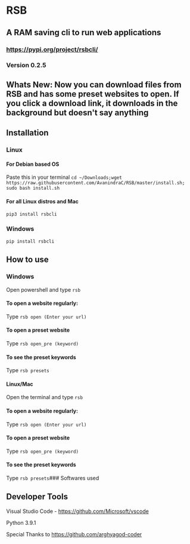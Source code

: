 # RSB

## A RAM saving cli to run web applications

### https://pypi.org/project/rsbcli/

### Version 0.2.5

## Whats New: Now you can download files from RSB and has some preset websites to open. If you click a download link, it downloads in the background but doesn't say anything 

## Installation

### Linux

#### For Debian based OS

Paste this in your terminal 
```cd ~/Downloads;wget https://raw.githubusercontent.com/AvanindraC/RSB/master/install.sh; sudo bash install.sh```

#### For all Linux distros and Mac

```pip3 install rsbcli```

### Windows

```pip install rsbcli``` 

## How to use

### Windows

Open powershell and type ```rsb```

#### To open a website regularly:

Type ```rsb open (Enter your url)```

#### To open a preset website 

Type ```rsb open_pre (keyword)```

#### To see the preset keywords

Type ```rsb presets```

#### Linux/Mac

Open the terminal and type ```rsb```

#### To open a website regularly:

Type ```rsb open (Enter your url)```

#### To open a preset website 

Type ```rsb open_pre (keyword)```

#### To see the preset keywords

Type ```rsb presets```### Softwares used

## Developer Tools

Visual Studio Code - https://github.com/Microsoft/vscode

Python 3.9.1

Special Thanks to https://github.com/arghyagod-coder
